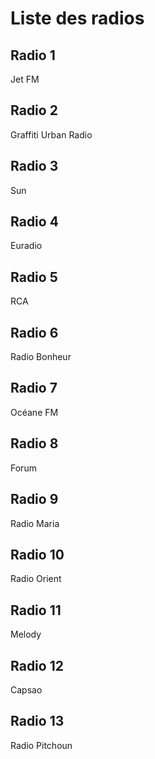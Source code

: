 # Liste des radios

## Radio 1

Jet FM

## Radio 2

Graffiti Urban Radio

## Radio 3

Sun

## Radio 4

Euradio

## Radio 5

RCA

## Radio 6

Radio Bonheur

## Radio 7

Océane FM

## Radio 8

Forum

## Radio 9

Radio Maria

## Radio 10

Radio Orient

## Radio 11

Melody

## Radio 12

Capsao

## Radio 13

Radio Pitchoun
